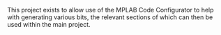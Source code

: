 This project exists to allow use of the MPLAB Code Configurator to help with generating various bits, the relevant sections of which can then be used within the main project.